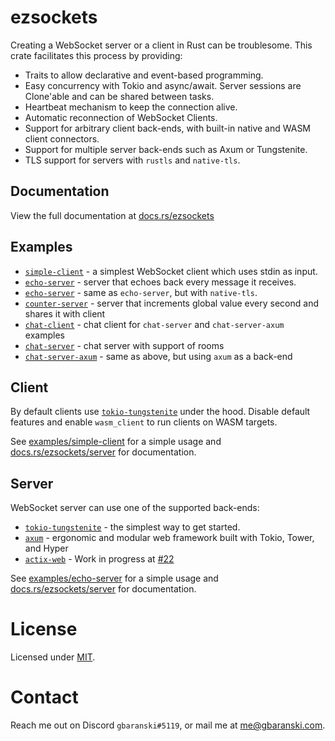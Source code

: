 # ezsockets

Creating a WebSocket server or a client in Rust can be troublesome. This crate facilitates this process by providing:

- Traits to allow declarative and event-based programming.
- Easy concurrency with Tokio and async/await. Server sessions are Clone'able and can be shared between tasks.
- Heartbeat mechanism to keep the connection alive.
- Automatic reconnection of WebSocket Clients.
- Support for arbitrary client back-ends, with built-in native and WASM client connectors.
- Support for multiple server back-ends such as Axum or Tungstenite.
- TLS support for servers with `rustls` and `native-tls`.

## Documentation

View the full documentation at [docs.rs/ezsockets](http://docs.rs/ezsockets)

## Examples
- [`simple-client`](https://github.com/gbaranski/ezsockets/tree/master/examples/chat-client) - a simplest WebSocket client which uses stdin as input.
- [`echo-server`](https://github.com/gbaranski/ezsockets/tree/master/examples/echo-server) - server that echoes back every message it receives.
- [`echo-server`](https://github.com/gbaranski/ezsockets/tree/master/examples/echo-server-native-tls) - same as `echo-server`, but with `native-tls`.
- [`counter-server`](https://github.com/gbaranski/ezsockets/tree/master/examples/counter-server) - server that increments global value every second and shares it with client
- [`chat-client`](https://github.com/gbaranski/ezsockets/tree/master/examples/chat-client) - chat client for `chat-server` and `chat-server-axum` examples
- [`chat-server`](https://github.com/gbaranski/ezsockets/tree/master/examples/chat-server) - chat server with support of rooms
- [`chat-server-axum`](https://github.com/gbaranski/ezsockets/tree/master/examples/chat-server-axum) - same as above, but using `axum` as a back-end


## Client

By default clients use [`tokio-tungstenite`](https://github.com/snapview/tokio-tungstenite) under the hood. Disable default features and enable `wasm_client` to run clients on WASM targets.

See [examples/simple-client](https://github.com/gbaranski/ezsockets/tree/master/examples/simple-client) for a simple usage
and [docs.rs/ezsockets/server](https://docs.rs/ezsockets/latest/ezsockets/client/index.html) for documentation.

## Server

WebSocket server can use one of the supported back-ends:
- [`tokio-tungstenite`](https://github.com/snapview/tokio-tungstenite) - the simplest way to get started.
- [`axum`](https://github.com/tokio-rs/axum) - ergonomic and modular web framework built with Tokio, Tower, and Hyper
- [`actix-web`](https://github.com/actix/actix-web) - Work in progress at [#22](https://github.com/gbaranski/ezsockets/issues/22)

See [examples/echo-server](https://github.com/gbaranski/ezsockets/tree/master/examples/echo-server) for a simple usage
and [docs.rs/ezsockets/server](https://docs.rs/ezsockets/latest/ezsockets/server/index.html) for documentation.

# License

Licensed under [MIT](https://choosealicense.com/licenses/mit/).

# Contact

Reach me out on Discord `gbaranski#5119`, or mail me at me@gbaranski.com.
